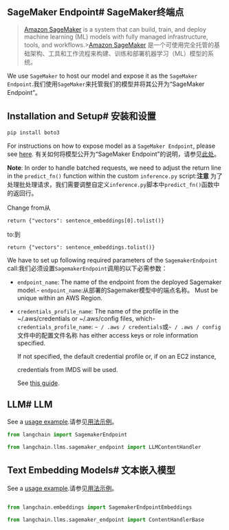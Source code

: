 ## SageMaker Endpoint# SageMaker终端点


>[Amazon SageMaker](https://aws.amazon.com/sagemaker/) is a system that can build, train, and deploy machine learning (ML) models with fully managed infrastructure, tools, and workflows.>[Amazon SageMaker](https://aws.amazon.com/sagemaker/) 是一个可使用完全托管的基础架构、工具和工作流程来构建、训练和部署机器学习（ML）模型的系统。


We use `SageMaker` to host our model and expose it as the `SageMaker Endpoint`.我们使用`SageMaker`来托管我们的模型并将其公开为“SageMaker Endpoint”。




## Installation and Setup# 安装和设置


```bash
pip install boto3

```



For instructions on how to expose model as a `SageMaker Endpoint`, please see [here](https://www.philschmid.de/custom-inference-huggingface-sagemaker). 有关如何将模型公开为“SageMaker Endpoint”的说明，请参见[此处](https://www.philschmid.de/custom-inference-huggingface-sagemaker)。


**Note**: In order to handle batched requests, we need to adjust the return line in the `predict_fn()` function within the custom `inference.py` script:**注意** 为了处理批处理请求，我们需要调整自定义`inference.py`脚本中`predict_fn()`函数中的返回行。


Change from从


```
return {"vectors": sentence_embeddings[0].tolist()}

```



to:到


```
return {"vectors": sentence_embeddings.tolist()}

```







We have to set up following required parameters of the `SagemakerEndpoint` call:我们必须设置`SagemakerEndpoint`调用的以下必需参数：
- `endpoint_name`: The name of the endpoint from the deployed Sagemaker model.- `endpoint_name`:从部署的Sagemaker模型中的端点名称。
    Must be unique within an AWS Region.

- `credentials_profile_name`: The name of the profile in the ~/.aws/credentials or ~/.aws/config files, which- `credentials_profile_name`: `~ / .aws / credentials`或`~ / .aws / config`文件中的配置文件名称
    has either access keys or role information specified.

    If not specified, the default credential profile or, if on an EC2 instance,

    credentials from IMDS will be used.

    See [this guide](https://boto3.amazonaws.com/v1/documentation/api/latest/guide/credentials.html).



## LLM# LLM


See a [usage example](../modules/models/llms/integrations/sagemaker.ipynb).请参见[用法示例](../modules/models/llms/integrations/sagemaker.ipynb)。


```python
from langchain import SagemakerEndpoint

from langchain.llms.sagemaker_endpoint import LLMContentHandler

```



## Text Embedding Models# 文本嵌入模型


See a [usage example](../modules/models/text_embedding/examples/sagemaker-endpoint.ipynb).请参见[用法示例](../modules/models/text_embedding/examples/sagemaker-endpoint.ipynb)。
```python

from langchain.embeddings import SagemakerEndpointEmbeddings

from langchain.llms.sagemaker_endpoint import ContentHandlerBase

```

